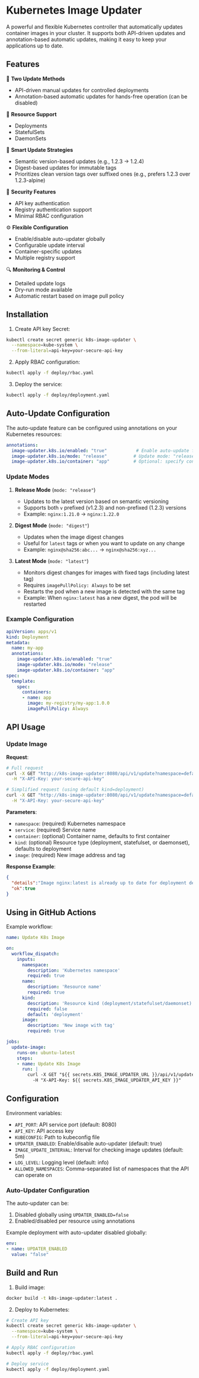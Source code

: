 # Kubernetes Image Updater

A powerful and flexible Kubernetes controller that automatically updates container images in your cluster. It supports both API-driven updates and annotation-based automatic updates, making it easy to keep your applications up to date.

## Features

🚀 **Two Update Methods**
- API-driven manual updates for controlled deployments
- Annotation-based automatic updates for hands-free operation (can be disabled)

🔄 **Resource Support**
- Deployments
- StatefulSets
- DaemonSets

🎯 **Smart Update Strategies**
- Semantic version-based updates (e.g., 1.2.3 -> 1.2.4)
- Digest-based updates for immutable tags
- Prioritizes clean version tags over suffixed ones (e.g., prefers 1.2.3 over 1.2.3-alpine)

🔐 **Security Features**
- API key authentication
- Registry authentication support
- Minimal RBAC configuration

⚙️ **Flexible Configuration**
- Enable/disable auto-updater globally
- Configurable update interval
- Container-specific updates
- Multiple registry support

🔍 **Monitoring & Control**
- Detailed update logs
- Dry-run mode available
- Automatic restart based on image pull policy

## Installation

1. Create API key Secret:

```bash
kubectl create secret generic k8s-image-updater \
  --namespace=kube-system \
  --from-literal=api-key=your-secure-api-key
```

2. Apply RBAC configuration:

```bash
kubectl apply -f deploy/rbac.yaml
```

3. Deploy the service:

```bash
kubectl apply -f deploy/deployment.yaml
```

## Auto-Update Configuration

The auto-update feature can be configured using annotations on your Kubernetes resources:

```yaml
annotations:
  image-updater.k8s.io/enabled: "true"           # Enable auto-update for this resource
  image-updater.k8s.io/mode: "release"          # Update mode: "release", "digest" or "latest"
  image-updater.k8s.io/container: "app"         # Optional: specify container name
```

### Update Modes

1. **Release Mode** (`mode: "release"`)
   - Updates to the latest version based on semantic versioning
   - Supports both `v` prefixed (v1.2.3) and non-prefixed (1.2.3) versions
   - Example: `nginx:1.21.0` -> `nginx:1.22.0`

2. **Digest Mode** (`mode: "digest"`)
   - Updates when the image digest changes
   - Useful for `latest` tags or when you want to update on any change
   - Example: `nginx@sha256:abc...` -> `nginx@sha256:xyz...`

3. **Latest Mode** (`mode: "latest"`)
   - Monitors digest changes for images with fixed tags (including latest tag)
   - Requires `imagePullPolicy: Always` to be set
   - Restarts the pod when a new image is detected with the same tag
   - Example: When `nginx:latest` has a new digest, the pod will be restarted

### Example Configuration

```yaml
apiVersion: apps/v1
kind: Deployment
metadata:
  name: my-app
  annotations:
    image-updater.k8s.io/enabled: "true"
    image-updater.k8s.io/mode: "release"
    image-updater.k8s.io/container: "app"
spec:
  template:
    spec:
      containers:
      - name: app
        image: my-registry/my-app:1.0.0
        imagePullPolicy: Always
```

## API Usage

### Update Image

**Request**:

```bash
# Full request
curl -X GET "http://k8s-image-updater:8080/api/v1/update?namespace=default&service=my-app&container=app&kind=deployment&image=my-app:v1.0.0" \
  -H "X-API-Key: your-secure-api-key"

# Simplified request (using default kind=deployment)
curl -X GET "http://k8s-image-updater:8080/api/v1/update?namespace=default&service=my-app&container=app&image=my-app:v1.0.0" \
  -H "X-API-Key: your-secure-api-key"
```

**Parameters**:

- `namespace`: (required) Kubernetes namespace
- `service`: (required) Service name
- `container`: (optional) Container name, defaults to first container
- `kind`: (optional) Resource type (deployment, statefulset, or daemonset), defaults to deployment
- `image`: (required) New image address and tag

**Response Example**:

```json
{
  "details":"Image nginx:latest is already up to date for deployment default/nginx-deployment (container: nginx)",
  "ok":true
}
```

## Using in GitHub Actions

Example workflow:

```yaml
name: Update K8s Image

on:
  workflow_dispatch:
    inputs:
      namespace:
        description: 'Kubernetes namespace'
        required: true
      name:
        description: 'Resource name'
        required: true
      kind:
        description: 'Resource kind (deployment/statefulset/daemonset)'
        required: false
        default: 'deployment'
      image:
        description: 'New image with tag'
        required: true

jobs:
  update-image:
    runs-on: ubuntu-latest
    steps:
    - name: Update K8s Image
      run: |
        curl -X GET "${{ secrets.K8S_IMAGE_UPDATER_URL }}/api/v1/update?namespace=${{ github.event.inputs.namespace }}&name=${{ github.event.inputs.name }}&kind=${{ github.event.inputs.kind }}&image=${{ github.event.inputs.image }}" \
          -H "X-API-Key: ${{ secrets.K8S_IMAGE_UPDATER_API_KEY }}"
```

## Configuration

Environment variables:

- `API_PORT`: API service port (default: 8080)
- `API_KEY`: API access key
- `KUBECONFIG`: Path to kubeconfig file
- `UPDATER_ENABLED`: Enable/disable auto-updater (default: true)
- `IMAGE_UPDATE_INTERVAL`: Interval for checking image updates (default: 5m)
- `LOG_LEVEL`: Logging level (default: info)
- `ALLOWED_NAMESPACES`: Comma-separated list of namespaces that the API can operate on

### Auto-Updater Configuration

The auto-updater can be:
1. Disabled globally using `UPDATER_ENABLED=false`
2. Enabled/disabled per resource using annotations

Example deployment with auto-updater disabled globally:
```yaml
env:
- name: UPDATER_ENABLED
  value: "false"
```

## Build and Run

1. Build image:

```bash
docker build -t k8s-image-updater:latest .
```

2. Deploy to Kubernetes:

```bash
# Create API key
kubectl create secret generic k8s-image-updater \
  --namespace=kube-system \
  --from-literal=api-key=your-secure-api-key

# Apply RBAC configuration
kubectl apply -f deploy/rbac.yaml

# Deploy service
kubectl apply -f deploy/deployment.yaml
``` 